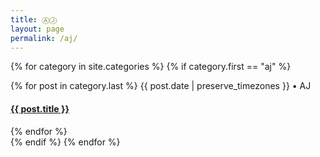 ```yaml
---
title: ⒶⒿ
layout: page
permalink: /aj/
---
```

{% for category in site.categories %}
  {% if category.first == "aj" %}
  <div>
    {% for post in category.last %}
    <span class="postdate">{{ post.date | preserve_timezones }}</span> • <span class="author">AJ</span>
    <h4><a href="{{site.url}}{{site.baseurl}}{{ post.url }}">{{ post.title }}</a></h4>
    {% endfor %}
  </div>
  {% endif %}
{% endfor %}

